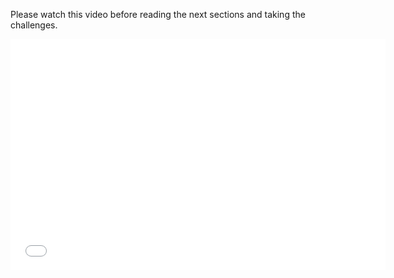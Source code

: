 Please watch this video before reading the next sections and taking the challenges.

<div class="video">
<div class="video-wrapper">
<iframe src="//player.vimeo.com/video/xxxx" width="600" height="370" frameborder="0" webkitallowfullscreen mozallowflscreen allowfullscreen></iframe>
</div>
</div>